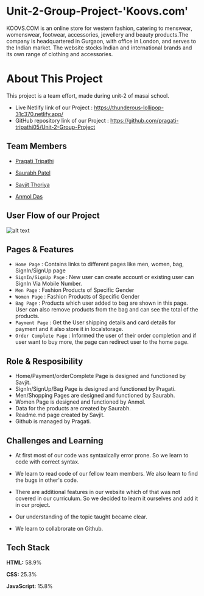 
# Unit-2-Group-Project-'Koovs.com'

KOOVS.COM is an online store for western fashion, catering to menswear, womenswear, footwear, accessories, jewellery and beauty products.The company is headquartered in Gurgaon, with office in London, and serves to the Indian market. The website stocks Indian and international brands and its own range of clothing and accessories.

# About This Project

This project is a team effort, made during unit-2 of masai school.
* Live Netlify link of our Project : https://thunderous-lollipop-31c370.netlify.app/
* GitHub repository link of our Project : https://github.com/pragati-tripathi05/Unit-2-Group-Project

## Team Members

* [Pragati Tripathi](https://github.com/pragati-tripathi05)

* [Saurabh Patel](https://github.com/Saurabh700) 

* [Savjit Thoriya](https://github.com/S-Thor) 

* [Anmol Das](https://github.com/johnsun2618)

## User Flow of our Project

![alt text](https://github.com/pragati-tripathi05/Unit-2-Group-Project/blob/master/Koovs.com/UserFlow.PNG)

## Pages & Features

- `Home Page` : Contains links to different pages like men, women, bag, SignIn/SignUp page
- `SignIn/SignUp Page` : New user can create account or existing user can SignIn Via Mobile Number.
- `Men Page` : Fashion Products of Specific Gender
- `Women Page` : Fashion Products of Specific Gender
- `Bag Page` : Products which user added to bag are shown in this page. User can also remove products from the bag and can see the total of the products.
- `Payment Page` : Get the User shipping details and card details for payment and it also store it in localstorage.
- `Order Complete Page` : Informed the user of their order completion and if user want to buy more, the page can redirect user to the home page.


## Role & Resposibility

* Home/Payment/orderComplete Page is designed and functioned by Savjit.
* SignIn/SignUp/Bag Page is designed and functioned by Pragati.
* Men/Shopping Pages are designed and functioned by Saurabh.
* Women Page is designed and functioned by Anmol.
* Data for the products are created by Saurabh.
* Readme.md page created by Savjit.
* Github is managed by Pragati.


## Challenges and Learning

* At first most of our code was syntaxically error prone. So we learn to code with correct syntax.

* We learn to read code of our fellow team members. We also learn to find the bugs in other's code.

* There are additional features in our website which of that was not covered in our curriculum. So we decided to learn it ourselves and add it in our project.

* Our understanding of the topic taught became clear.

* We learn to collabrorate on Github.


## Tech Stack

**HTML:** 58.9%

**CSS:** 25.3%

**JavaScript:** 15.8%

